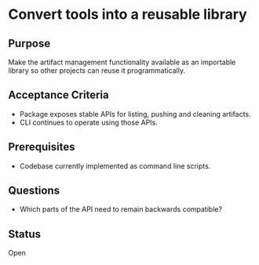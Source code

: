 # Convert tools into a reusable library

## Purpose

Make the artifact management functionality available as an importable
library so other projects can reuse it programmatically.

## Acceptance Criteria

- Package exposes stable APIs for listing, pushing and cleaning
  artifacts.
- CLI continues to operate using those APIs.

## Prerequisites

- Codebase currently implemented as command line scripts.

## Questions

- Which parts of the API need to remain backwards compatible?

## Status

Open
